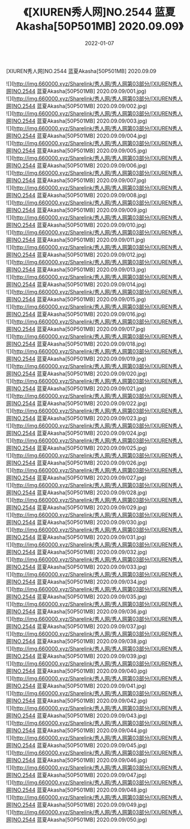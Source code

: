 ﻿---
layout: post
title:  《[XIUREN秀人网]NO.2544 蓝夏Akasha[50P501MB] 2020.09.09》
date:   2022-01-07
img: http://img.660000.xyz/Sharelink/秀人网/秀人网第03部分/[XIUREN秀人网]NO.2544 蓝夏Akasha[50P501MB] 2020.09.09/000.jpg
categories: [美女, 清纯, 唯美]
---

[XIUREN秀人网]NO.2544 蓝夏Akasha[50P501MB] 2020.09.09

 ![](http://img.660000.xyz/Sharelink/秀人网/秀人网第03部分/[XIUREN秀人网]NO.2544 蓝夏Akasha[50P501MB] 2020.09.09/001.jpg) <br>![](http://img.660000.xyz/Sharelink/秀人网/秀人网第03部分/[XIUREN秀人网]NO.2544 蓝夏Akasha[50P501MB] 2020.09.09/002.jpg) <br>![](http://img.660000.xyz/Sharelink/秀人网/秀人网第03部分/[XIUREN秀人网]NO.2544 蓝夏Akasha[50P501MB] 2020.09.09/003.jpg) <br>![](http://img.660000.xyz/Sharelink/秀人网/秀人网第03部分/[XIUREN秀人网]NO.2544 蓝夏Akasha[50P501MB] 2020.09.09/004.jpg) <br>![](http://img.660000.xyz/Sharelink/秀人网/秀人网第03部分/[XIUREN秀人网]NO.2544 蓝夏Akasha[50P501MB] 2020.09.09/005.jpg) <br>![](http://img.660000.xyz/Sharelink/秀人网/秀人网第03部分/[XIUREN秀人网]NO.2544 蓝夏Akasha[50P501MB] 2020.09.09/006.jpg) <br>![](http://img.660000.xyz/Sharelink/秀人网/秀人网第03部分/[XIUREN秀人网]NO.2544 蓝夏Akasha[50P501MB] 2020.09.09/007.jpg) <br>![](http://img.660000.xyz/Sharelink/秀人网/秀人网第03部分/[XIUREN秀人网]NO.2544 蓝夏Akasha[50P501MB] 2020.09.09/008.jpg) <br>![](http://img.660000.xyz/Sharelink/秀人网/秀人网第03部分/[XIUREN秀人网]NO.2544 蓝夏Akasha[50P501MB] 2020.09.09/009.jpg) <br>![](http://img.660000.xyz/Sharelink/秀人网/秀人网第03部分/[XIUREN秀人网]NO.2544 蓝夏Akasha[50P501MB] 2020.09.09/010.jpg) <br>![](http://img.660000.xyz/Sharelink/秀人网/秀人网第03部分/[XIUREN秀人网]NO.2544 蓝夏Akasha[50P501MB] 2020.09.09/011.jpg) <br>![](http://img.660000.xyz/Sharelink/秀人网/秀人网第03部分/[XIUREN秀人网]NO.2544 蓝夏Akasha[50P501MB] 2020.09.09/012.jpg) <br>![](http://img.660000.xyz/Sharelink/秀人网/秀人网第03部分/[XIUREN秀人网]NO.2544 蓝夏Akasha[50P501MB] 2020.09.09/013.jpg) <br>![](http://img.660000.xyz/Sharelink/秀人网/秀人网第03部分/[XIUREN秀人网]NO.2544 蓝夏Akasha[50P501MB] 2020.09.09/014.jpg) <br>![](http://img.660000.xyz/Sharelink/秀人网/秀人网第03部分/[XIUREN秀人网]NO.2544 蓝夏Akasha[50P501MB] 2020.09.09/015.jpg) <br>![](http://img.660000.xyz/Sharelink/秀人网/秀人网第03部分/[XIUREN秀人网]NO.2544 蓝夏Akasha[50P501MB] 2020.09.09/016.jpg) <br>![](http://img.660000.xyz/Sharelink/秀人网/秀人网第03部分/[XIUREN秀人网]NO.2544 蓝夏Akasha[50P501MB] 2020.09.09/017.jpg) <br>![](http://img.660000.xyz/Sharelink/秀人网/秀人网第03部分/[XIUREN秀人网]NO.2544 蓝夏Akasha[50P501MB] 2020.09.09/018.jpg) <br>![](http://img.660000.xyz/Sharelink/秀人网/秀人网第03部分/[XIUREN秀人网]NO.2544 蓝夏Akasha[50P501MB] 2020.09.09/019.jpg) <br>![](http://img.660000.xyz/Sharelink/秀人网/秀人网第03部分/[XIUREN秀人网]NO.2544 蓝夏Akasha[50P501MB] 2020.09.09/020.jpg) <br>![](http://img.660000.xyz/Sharelink/秀人网/秀人网第03部分/[XIUREN秀人网]NO.2544 蓝夏Akasha[50P501MB] 2020.09.09/021.jpg) <br>![](http://img.660000.xyz/Sharelink/秀人网/秀人网第03部分/[XIUREN秀人网]NO.2544 蓝夏Akasha[50P501MB] 2020.09.09/022.jpg) <br>![](http://img.660000.xyz/Sharelink/秀人网/秀人网第03部分/[XIUREN秀人网]NO.2544 蓝夏Akasha[50P501MB] 2020.09.09/023.jpg) <br>![](http://img.660000.xyz/Sharelink/秀人网/秀人网第03部分/[XIUREN秀人网]NO.2544 蓝夏Akasha[50P501MB] 2020.09.09/024.jpg) <br>![](http://img.660000.xyz/Sharelink/秀人网/秀人网第03部分/[XIUREN秀人网]NO.2544 蓝夏Akasha[50P501MB] 2020.09.09/025.jpg) <br>![](http://img.660000.xyz/Sharelink/秀人网/秀人网第03部分/[XIUREN秀人网]NO.2544 蓝夏Akasha[50P501MB] 2020.09.09/026.jpg) <br>![](http://img.660000.xyz/Sharelink/秀人网/秀人网第03部分/[XIUREN秀人网]NO.2544 蓝夏Akasha[50P501MB] 2020.09.09/027.jpg) <br>![](http://img.660000.xyz/Sharelink/秀人网/秀人网第03部分/[XIUREN秀人网]NO.2544 蓝夏Akasha[50P501MB] 2020.09.09/028.jpg) <br>![](http://img.660000.xyz/Sharelink/秀人网/秀人网第03部分/[XIUREN秀人网]NO.2544 蓝夏Akasha[50P501MB] 2020.09.09/029.jpg) <br>![](http://img.660000.xyz/Sharelink/秀人网/秀人网第03部分/[XIUREN秀人网]NO.2544 蓝夏Akasha[50P501MB] 2020.09.09/030.jpg) <br>![](http://img.660000.xyz/Sharelink/秀人网/秀人网第03部分/[XIUREN秀人网]NO.2544 蓝夏Akasha[50P501MB] 2020.09.09/031.jpg) <br>![](http://img.660000.xyz/Sharelink/秀人网/秀人网第03部分/[XIUREN秀人网]NO.2544 蓝夏Akasha[50P501MB] 2020.09.09/032.jpg) <br>![](http://img.660000.xyz/Sharelink/秀人网/秀人网第03部分/[XIUREN秀人网]NO.2544 蓝夏Akasha[50P501MB] 2020.09.09/033.jpg) <br>![](http://img.660000.xyz/Sharelink/秀人网/秀人网第03部分/[XIUREN秀人网]NO.2544 蓝夏Akasha[50P501MB] 2020.09.09/034.jpg) <br>![](http://img.660000.xyz/Sharelink/秀人网/秀人网第03部分/[XIUREN秀人网]NO.2544 蓝夏Akasha[50P501MB] 2020.09.09/035.jpg) <br>![](http://img.660000.xyz/Sharelink/秀人网/秀人网第03部分/[XIUREN秀人网]NO.2544 蓝夏Akasha[50P501MB] 2020.09.09/036.jpg) <br>![](http://img.660000.xyz/Sharelink/秀人网/秀人网第03部分/[XIUREN秀人网]NO.2544 蓝夏Akasha[50P501MB] 2020.09.09/037.jpg) <br>![](http://img.660000.xyz/Sharelink/秀人网/秀人网第03部分/[XIUREN秀人网]NO.2544 蓝夏Akasha[50P501MB] 2020.09.09/038.jpg) <br>![](http://img.660000.xyz/Sharelink/秀人网/秀人网第03部分/[XIUREN秀人网]NO.2544 蓝夏Akasha[50P501MB] 2020.09.09/039.jpg) <br>![](http://img.660000.xyz/Sharelink/秀人网/秀人网第03部分/[XIUREN秀人网]NO.2544 蓝夏Akasha[50P501MB] 2020.09.09/040.jpg) <br>![](http://img.660000.xyz/Sharelink/秀人网/秀人网第03部分/[XIUREN秀人网]NO.2544 蓝夏Akasha[50P501MB] 2020.09.09/041.jpg) <br>![](http://img.660000.xyz/Sharelink/秀人网/秀人网第03部分/[XIUREN秀人网]NO.2544 蓝夏Akasha[50P501MB] 2020.09.09/042.jpg) <br>![](http://img.660000.xyz/Sharelink/秀人网/秀人网第03部分/[XIUREN秀人网]NO.2544 蓝夏Akasha[50P501MB] 2020.09.09/043.jpg) <br>![](http://img.660000.xyz/Sharelink/秀人网/秀人网第03部分/[XIUREN秀人网]NO.2544 蓝夏Akasha[50P501MB] 2020.09.09/044.jpg) <br>![](http://img.660000.xyz/Sharelink/秀人网/秀人网第03部分/[XIUREN秀人网]NO.2544 蓝夏Akasha[50P501MB] 2020.09.09/045.jpg) <br>![](http://img.660000.xyz/Sharelink/秀人网/秀人网第03部分/[XIUREN秀人网]NO.2544 蓝夏Akasha[50P501MB] 2020.09.09/046.jpg) <br>![](http://img.660000.xyz/Sharelink/秀人网/秀人网第03部分/[XIUREN秀人网]NO.2544 蓝夏Akasha[50P501MB] 2020.09.09/047.jpg) <br>![](http://img.660000.xyz/Sharelink/秀人网/秀人网第03部分/[XIUREN秀人网]NO.2544 蓝夏Akasha[50P501MB] 2020.09.09/048.jpg) <br>![](http://img.660000.xyz/Sharelink/秀人网/秀人网第03部分/[XIUREN秀人网]NO.2544 蓝夏Akasha[50P501MB] 2020.09.09/049.jpg) <br>![](http://img.660000.xyz/Sharelink/秀人网/秀人网第03部分/[XIUREN秀人网]NO.2544 蓝夏Akasha[50P501MB] 2020.09.09/050.jpg) <br>